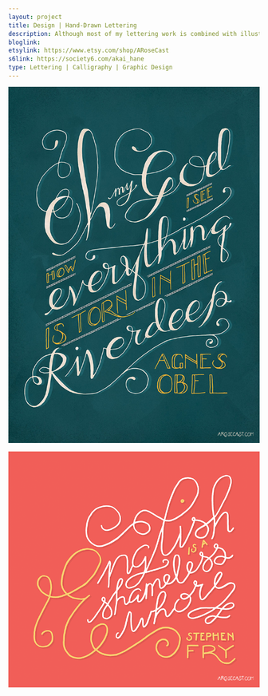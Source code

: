 ```yaml
---
layout: project
title: Design | Hand-Drawn Lettering
description: Although most of my lettering work is combined with illustrations to create pieces such as stationery or graphic design, I have worked on a few projects that focus on rendering quotes or other text in an exciting way.
bloglink: 
etsylink: https://www.etsy.com/shop/ARoseCast
s6link: https://society6.com/akai_hane
type: Lettering | Calligraphy | Graphic Design
---
```


![Oh my God, I see how everything is torn in the riverdeep // Song lyric by Agnes Obel](/assets/folio/lettering/lettering-agnes-obel-lyric.jpg "Oh my God, I see how everything is torn in the riverdeep // Song lyric by Agnes Obel")

![English is a shameless whore // Quote by Stephen Fry](/assets/folio/lettering/lettering-stephen-fry-quote.png "English is a shameless whore // Quote by Stephen Fry")